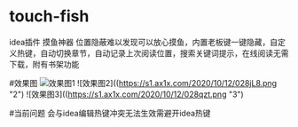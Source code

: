 # touch-fish
idea插件 摸鱼神器 位置隐蔽难以发现可以放心摸鱼，内置老板键一键隐藏，自定义热键，自动切换章节，自动记录上次阅读位置，搜索关键词提示，在线阅读无需下载，附有书架功能

#效果图
![效果图1](https://s1.ax1x.com/2020/10/12/028OQP.png "1")
![效果图2]((https://s1.ax1x.com/2020/10/12/028jL8.png "2")
![效果图3]((https://s1.ax1x.com/2020/10/12/028qzt.png "3")

#当前问题
会与idea编辑热键冲突无法生效需避开idea热键

